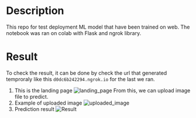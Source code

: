 # Description
This repo for test deployment ML model that have been trained on web.
The notebook was ran on colab with Flask and ngrok library.

# Result
To check the result, it can be done by check the url that generated temproraly 
like this `d0dc6b242294.ngrok.io` for the last we ran.

1. This is the landing page ![landing_page](Test%20Deployment%20on%20Web/img/1.jpg "Landing Page")
   From this, we can upload image file to predict.
2. Example of uploaded image ![uploaded_image](Test%20Deployment%20on%20Web/img/2.jpg "Uploaded Image")
3. Prediction result ![Result](Test%20Deployment%20on%20Web/img/3.jpg "Result")
